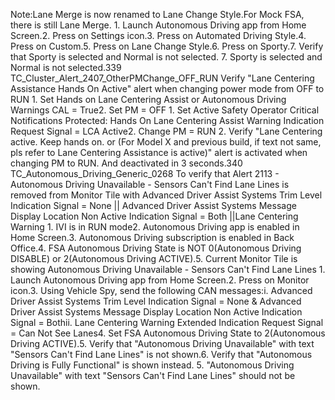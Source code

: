 Note:Lane Merge is now renamed to Lane Change Style.For Mock FSA, there is still Lane Merge. 1. Launch Autonomous Driving app from Home Screen.2. Press on Settings icon.3. Press on Automated Driving Style.4. Press on Custom.5. Press on Lane Change Style.6. Press on Sporty.7. Verify that Sporty is selected and Normal is not selected. 7. Sporty is selected and Normal is not selected.339 TC_Cluster_Alert_2407_OtherPMChange_OFF_RUN Verify "Lane Centering Assistance Hands On Active" alert when changing power mode from OFF to RUN 1. Set Hands on Lane Centering Assist or Autonomous Driving Warnings CAL = True2. Set PM = OFF 1. Set Active Safety Operator Critical Notifications Protected: Hands On Lane Centering Assist Warning Indication Request Signal = LCA Active2. Change PM = RUN 2. Verify "Lane Centering active. Keep hands on. or (For Model X and previous build, if text not same, pls refer to Lane Centering Assistance is active)" alert is activated when changing PM to RUN. And deactivated in 3 seconds.340 TC_Autonomous_Driving_Generic_0268 To verify that Alert 2113 - Autonomous Driving Unavailable - Sensors Can't Find Lane Lines is removed from Monitor Tile with Advanced Driver Assist Systems Trim Level Indication Signal = None || Advanced Driver Assist Systems Message Display Location Non Active Indication Signal = Both ||Lane Centering Warning 1. IVI is in RUN mode2. Autonomous Driving app is enabled in Home Screen.3. Autonomous Driving subscription is enabled in Back Office.4. FSA Autonomous Driving State is NOT 0(Autonomous Driving DISABLE) or 2(Autonomous Driving ACTIVE).5. Current Monitor Tile is showing Autonomous Driving Unavailable - Sensors Can't Find Lane Lines 1. Launch Autonomous Driving app from Home Screen.2. Press on Monitor icon.3. Using Vehicle Spy, send the following CAN messages:i. Advanced Driver Assist Systems Trim Level Indication Signal = None & Advanced Driver Assist Systems Message Display Location Non Active Indication Signal = Bothii. Lane Centering Warning Extended Indication Request Signal = Can Not See Lanes4. Set FSA Autonomous Driving State to 2(Autonomous Driving ACTIVE).5. Verify that "Autonomous Driving Unavailable" with text "Sensors Can't Find Lane Lines" is not shown.6. Verify that "Autonomous Driving is Fully Functional" is shown instead. 5. "Autonomous Driving Unavailable" with text "Sensors Can't Find Lane Lines" should not be shown.